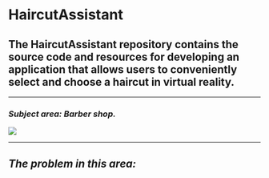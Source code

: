 # HaircutAssistant
## The HaircutAssistant repository contains the source code and resources for developing an application that allows users to conveniently select and choose a haircut in virtual reality.
______
### ***Subject area:*** *Barber shop.*

<img src="https://usercontent.one/wp/www.queenstownbarbers.com/wp-content/uploads/2018/01/about-us-image.jpg">

_____
## ***The problem in this area:***

